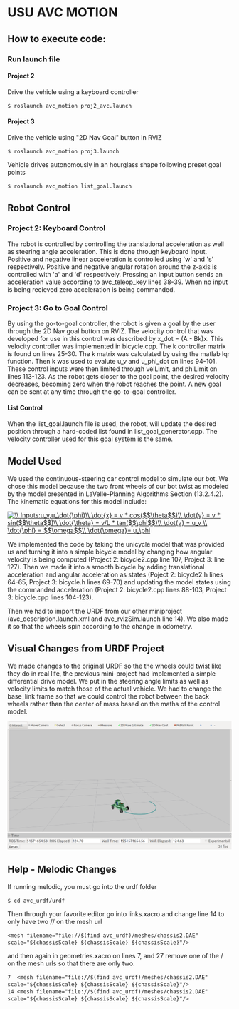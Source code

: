 # USU AVC MOTION

## How to execute code:

### Run launch file 

#### Project 2
Drive the vehicle using a keyboard controller
```
$ roslaunch avc_motion proj2_avc.launch
```
#### Project 3
Drive the vehicle using "2D Nav Goal" button in RVIZ
```
$ roslaunch avc_motion proj3.launch
```
Vehicle drives autonomously in an hourglass shape following preset goal points
```
$ roslaunch avc_motion list_goal.launch
```

## Robot Control

### Project 2: Keyboard Control
The robot is controlled by controlling the translational acceleration as well as steering angle acceleration. This is done through keyboard input. Positive and negative linear acceleration is controlled using 'w' and 's' respectively. Positive and negative angular rotation around the z-axis is controlled with 'a' and 'd' respectively. Pressing an input button sends an acceleration value according to avc_teleop_key lines 38-39. When no input is being recieved zero acceleration is being commanded.

### Project 3: Go to Goal Control
By using the go-to-goal controller, the robot is given a goal by the user through the 2D Nav goal button on RVIZ. The velocity control that was developed for use in this control was described by x_dot = (A - Bk)x. This velocity controller was implemented in bicycle.cpp. The k controller matrix is found on lines 25-30. The k matrix was calculated by using the matlab lqr function. Then k was used to evalute u_v and u_phi_dot on lines 94-101. These control inputs were then limited through velLimit, and phiLimit on lines 113-123. As the robot gets closer to the goal point, the desired velocity decreases, becoming zero when the robot reaches the point. A new goal can be sent at any time through the go-to-goal controller.

#### List Control
When the list_goal.launch file is used, the robot, will update the desired position through a hard-coded list found in list_goal_generator.cpp. The velocity controller used for this goal system is the same.

## Model Used

We used the continuous-steering car control model to simulate our bot. We chose this model because the two front wheels of our bot twist as modeled by the model presented in LaVelle-Planning Algorithms Section (13.2.4.2). The kinematic equations for this model include:

<a href="https://www.codecogs.com/eqnedit.php?latex=\\&space;Inputs:u_v,u_\dot{\phi}\\&space;\dot{x}&space;=&space;v&space;*&space;cos($$\theta$$)\\&space;\dot{y}&space;=&space;v&space;*&space;sin($$\theta$$)\\&space;\dot{\theta}&space;=&space;v/L&space;*&space;tan($$\phi$$)\\&space;\dot{v}&space;=&space;u_v&space;\\&space;\dot{\phi}&space;=&space;$$\omega$$\\&space;\dot{\omega}=&space;u_\dot{\phi}" target="_blank"><img src="https://latex.codecogs.com/gif.latex?\\&space;Inputs:u_v,u_\phi\\&space;\dot{x}&space;=&space;v&space;*&space;cos($$\theta$$)\\&space;\dot{y}&space;=&space;v&space;*&space;sin($$\theta$$)\\&space;\dot{\theta}&space;=&space;v/L&space;*&space;tan($$\phi$$)\\&space;\dot{v}&space;=&space;u_v&space;\\&space;\dot{\phi}&space;=&space;$$\omega$$\\&space;\dot{\omega}=&space;u_\dot{\phi}" title="\\ Inputs:u_v,u_\dot{\phi}\\ \dot{x} = v * cos($$\theta$$)\\ \dot{y} = v * sin($$\theta$$)\\ \dot{\theta} = v/L * tan($$\phi$$)\\ \dot{v} = u_v \\ \dot{\phi} = $$\omega$$\\ \dot{\omega}= u_\phi" /></a>

We implemented the code by taking the unicycle model that was provided us and turning it into a simple bicycle model by changing how angular velocity is being computed (Project 2: bicycle2.cpp line 107, Project 3: line 127). Then we made it into a smooth bicycle by adding translational acceleration and angular acceleration as states (Poject 2: bicycle2.h lines 64-65, Project 3: bicycle.h lines 69-70) and updating the model states using the commanded acceleration (Project 2: bicycle2.cpp lines 88-103, Project 3: bicycle.cpp lines 104-123).

Then we had to import the URDF from our other miniproject (avc_description.launch.xml and avc_rvizSim.launch line 14). We also made it so that the wheels spin according to the change in odometry.

## Visual Changes from URDF Project

We made changes to the original URDF so the the wheels could twist like they do in real life, the previous mini-project had implemented a simple differential drive model. We put in the steering angle limits as well as velocity limits to match those of the actual vehicle. We had to change the base_link frame so that we could control the robot between the back wheels rather than the center of mass based on the maths of the control model.

![Simulation](https://github.com/eichmeierbr/avc_urdf/blob/master/sim.png)

## Help - Melodic Changes
If running melodic, you must go into the urdf folder

```
$ cd avc_urdf/urdf
```
Then through your favorite editor go into links.xacro and change line 14 to only have two // on the mesh url

```
<mesh filename="file://$(find avc_urdf)/meshes/chassis2.DAE" scale="${chassisScale} ${chassisScale} ${chassisScale}"/>
```
and then again in geometries.xacro on lines 7, and 27 remove one of the / on the mesh urls so that there are only two.

```
7  <mesh filename="file://$(find avc_urdf)/meshes/chassis2.DAE" scale="${chassisScale} ${chassisScale} ${chassisScale}"/>
14 <mesh filename="file://$(find avc_urdf)/meshes/chassis2.DAE" scale="${chassisScale} ${chassisScale} ${chassisScale}"/>
```
